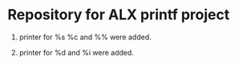 # Repository for ALX printf project

1. printer for %s %c and %% were added.

2. printer for %d and %i were added.
